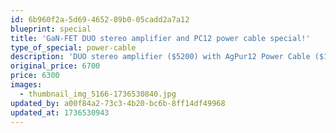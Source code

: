 ```yaml
---
id: 6b960f2a-5d69-4652-89b0-05cadd2a7a12
blueprint: special
title: 'GaN-FET DUO stereo amplifier and PC12 power cable special!'
type_of_special: power-cable
description: 'DUO stereo amplifier ($5200) with AgPur12 Power Cable ($1500 standard 1.5M)'
original_price: 6700
price: 6300
images:
  - thumbnail_img_5166-1736530840.jpg
updated_by: a00f84a2-73c3-4b20-bc6b-8ff14df49968
updated_at: 1736530943
---
```

